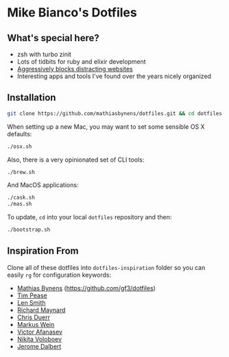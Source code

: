 # Mike Bianco's Dotfiles

## What's special here?

* zsh with turbo zinit
* Lots of tidbits for ruby and elixir development
* [Aggressively blocks distracting websites](http://mikebian.co/how-to-block-distracting-websites-on-your-laptop/)
* Interesting apps and tools I've found over the years nicely organized
## Installation

```bash
git clone https://github.com/mathiasbynens/dotfiles.git && cd dotfiles && ./bootstrap.sh
```

When setting up a new Mac, you may want to set some sensible OS X defaults:

```bash
./osx.sh
```

Also, there is a very opinionated set of CLI tools:

```bash
./brew.sh
```

And MacOS applications:

```bash
./cask.sh
./mas.sh
```

To update, `cd` into your local `dotfiles` repository and then:

```bash
./bootstrap.sh
```

## Inspiration From

Clone all of these dotfiles into `dotfiles-inspiration` folder so you can easily `rg` for configuration keywords:

* [Mathias Bynens](https://github.com/mathiasbynens/dotfiles)
(https://github.com/gf3/dotfiles)
* [Tim Pease](https://github.com/TwP/dotfiles)
* [Len Smith](https://github.com/ignu/dotfiles)
* [Richard Maynard](https://github.com/ephur/zshrc)
* [Chris Duerr](https://github.com/chrisduerr/dotfiles)
* [Markus Wein](https://github.com/cypher/dotfiles)
* [Victor Afanasev](https://github.com/vifreefly/dotfiles)
* [Nikita Voloboev](https://github.com/nikitavoloboev/dotfiles)
* [Jerome Dalbert](https://github.com/jeromedalbert/dotfiles)